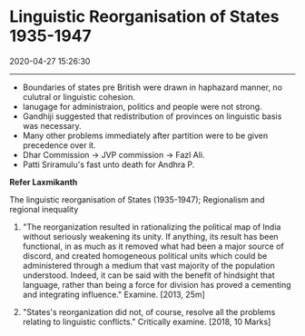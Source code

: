 # Linguistic Reorganisation of States 1935-1947
2020-04-27 15:26:30
            
---
- Boundaries of states pre British were drawn in haphazard manner, no culutral or linguistic cohesion.
- lanugage for administraion, politics and people were not strong. 
- Gandhiji suggested that redistribution of provinces on linguistic basis was necessary.
- Many other problems immediately after partition were to be given precedence over it.
- Dhar Commission -> JVP commission -> Fazl Ali.
- Patti Sriramulu's fast unto death for Andhra P.

**Refer Laxmikanth**




The linguistic reorganisation of States (1935-1947); Regionalism and
regional inequality


1. "The reorganization resulted in rationalizing the political map of India without seriously
weakening its unity. If anything, its result has been functional, in as much as it removed what had been a major source of discord, and created homogeneous political units which could be administered through a medium that vast majority of the population understood. Indeed, it can be said with the benefit of hindsight that language, rather than being a force for division has proved a cementing and integrating influence." Examine. [2013, 25m]








2. "States's reorganization did not, of course, resolve all the problems relating to linguistic
conflicts." Critically examine. [2018, 10 Marks]